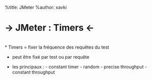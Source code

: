 %title: JMeter
%author: xavki

-> JMeter : Timers <-
========


<br>
* Timers = fixer la fréquence des requêtes du test

* peut être fixé par test ou par requête

* les principaux :
		- constant timer
		- random
		- precise throughput
		- constant throughput

